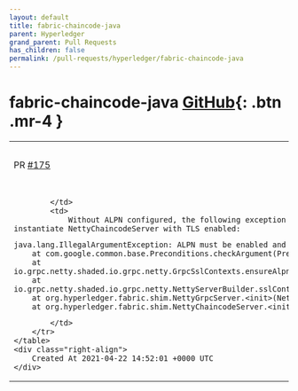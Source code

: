 ```yaml
---
layout: default
title: fabric-chaincode-java
parent: Hyperledger
grand_parent: Pull Requests
has_children: false
permalink: /pull-requests/hyperledger/fabric-chaincode-java
---
```


# fabric-chaincode-java <span class="fs-3 right-align">[GitHub](https://github.com/hyperledger/fabric-chaincode-java){: .btn .mr-4 }</span>


<div>
    <table>
        <tr>
            <td>
                PR <a href="https://github.com/hyperledger/fabric-chaincode-java/pull/175" class=".btn">#175</a>
            </td>
            <td>
                <b>
                    NettyGrpcServer -- configure ALPN to enable TLS
                </b>
            </td>
        </tr>
        <tr>
            <td>
                
            </td>
            <td>
                Without ALPN configured, the following exception is thrown when one tries to instantiate NettyChaincodeServer with TLS enabled:

```
java.lang.IllegalArgumentException: ALPN must be enabled and list HTTP/2 as a supported protocol.
	at com.google.common.base.Preconditions.checkArgument(Preconditions.java:142)
	at io.grpc.netty.shaded.io.grpc.netty.GrpcSslContexts.ensureAlpnAndH2Enabled(GrpcSslContexts.java:260)
	at io.grpc.netty.shaded.io.grpc.netty.NettyServerBuilder.sslContext(NettyServerBuilder.java:300)
	at org.hyperledger.fabric.shim.NettyGrpcServer.<init>(NettyGrpcServer.java:60)
	at org.hyperledger.fabric.shim.NettyChaincodeServer.<init>(NettyChaincodeServer.java:27)
```
            </td>
        </tr>
    </table>
    <div class="right-align">
        Created At 2021-04-22 14:52:01 +0000 UTC
    </div>
</div>

